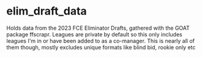 # elim_draft_data
Holds data from the 2023 FCE Eliminator Drafts, gathered with the GOAT package ffscrapr. Leagues are private by default so this only includes leagues I'm in or have been added to as a co-manager. This is nearly all of them though, mostly excludes unique formats like blind bid, rookie only etc
